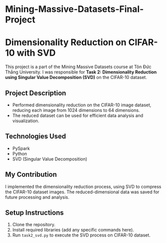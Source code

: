 # Mining-Massive-Datasets-Final-Project

# Dimensionality Reduction on CIFAR-10 with SVD

This project is a part of the Mining Massive Datasets course at Tôn Đức Thắng University. I was responsible for **Task 2: Dimensionality Reduction using Singular Value Decomposition (SVD)** on the CIFAR-10 dataset.

## Project Description
- Performed dimensionality reduction on the CIFAR-10 image dataset, reducing each image from 1024 dimensions to 64 dimensions.
- The reduced dataset can be used for efficient data analysis and visualization.

## Technologies Used
- PySpark
- Python
- SVD (Singular Value Decomposition)

## My Contribution
I implemented the dimensionality reduction process, using SVD to compress the CIFAR-10 dataset images. The reduced-dimensional data was saved for future processing and analysis.

## Setup Instructions
1. Clone the repository.
2. Install required libraries (add any specific commands here).
3. Run `task2_svd.py` to execute the SVD process on CIFAR-10 dataset.
